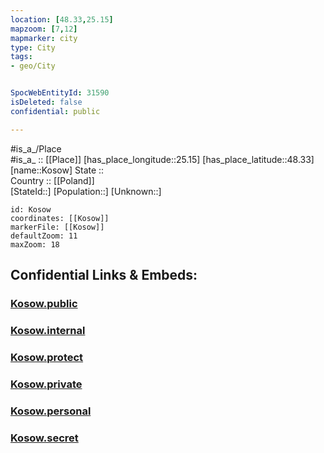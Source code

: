 ```yaml
---
location: [48.33,25.15] 
mapzoom: [7,12] 
mapmarker: city 
type: City
tags:
- geo/City


SpocWebEntityId: 31590
isDeleted: false
confidential: public

---
```

#is_a_/Place  
#is_a_ :: [[Place]] 
[has_place_longitude::25.15] 
[has_place_latitude::48.33] 
[name::Kosow] 
State ::  
Country :: [[Poland]]  
[StateId::] 
[Population::] 
[Unknown::] 


```leaflet
id: Kosow
coordinates: [[Kosow]] 
markerFile: [[Kosow]] 
defaultZoom: 11 
maxZoom: 18
```


## Confidential Links & Embeds: 

### [Kosow.public](/_public/\Earth\Continent\Europe\Europe~East\Ukraine\Regions~Ukraine\Ivano-Frankivs'k\CityKosow.public.md) 

### [Kosow.internal](/_internal/\Earth\Continent\Europe\Europe~East\Ukraine\Regions~Ukraine\Ivano-Frankivs'k\CityKosow.internal.md) 

### [Kosow.protect](/_protect/\Earth\Continent\Europe\Europe~East\Ukraine\Regions~Ukraine\Ivano-Frankivs'k\CityKosow.protect.md) 

### [Kosow.private](/_private/\Earth\Continent\Europe\Europe~East\Ukraine\Regions~Ukraine\Ivano-Frankivs'k\CityKosow.private.md) 

### [Kosow.personal](/_personal/\Earth\Continent\Europe\Europe~East\Ukraine\Regions~Ukraine\Ivano-Frankivs'k\CityKosow.personal.md) 

### [Kosow.secret](/_secret/\Earth\Continent\Europe\Europe~East\Ukraine\Regions~Ukraine\Ivano-Frankivs'k\CityKosow.secret.md)

